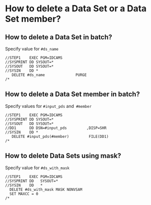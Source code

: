 # How to delete a Data Set or a Data Set member?

## How to delete a Data Set in batch?
Specify value for `#ds_name`
```
//STEP1    EXEC PGM=IDCAMS           
//SYSPRINT DD SYSOUT=*               
//SYSOUT   DD SYSOUT=*               
//SYSIN    DD *                      
   DELETE #ds_name              PURGE
/*        
```

## How to delete a Data Set member in batch?
Specify values for `#input_pds` and` #member`
```
//STEP1    EXEC PGM=IDCAMS                      
//SYSPRINT DD SYSOUT=*                          
//SYSOUT   DD SYSOUT=*                          
//DD1      DD DSN=#input_pds         ,DISP=SHR  
//SYSIN    DD *                                 
   DELETE #input_pds(#member)         FILE(DD1)
/*                                              
```

## How to delete Data Sets using mask?
Specify value for `#ds_with_mask`
```
//STEP1    EXEC PGM=IDCAMS         
//SYSPRINT DD   SYSOUT=*           
//SYSIN    DD   *                  
  DELETE #ds_with_mask MASK NONVSAM
  SET MAXCC = 0                    
/*                                                                              
```

